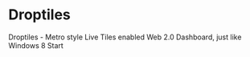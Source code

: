 Droptiles
=========

Droptiles - Metro style Live Tiles enabled Web 2.0 Dashboard, just like Windows 8 Start

